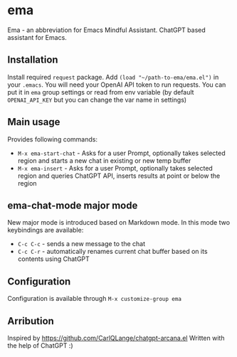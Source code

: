 # ema
Ema - an abbreviation for Emacs Mindful Assistant. ChatGPT based assistant for Emacs.

## Installation

Install required `request` package. Add `(load "~/path-to-ema/ema.el")` in your `.emacs`. You will need your OpenAI API token to run requests. You can put it in `ema` group settings or read from env variable (by default `OPENAI_API_KEY` but you can change the var name in settings)

## Main usage

Provides following commands:

 * `M-x ema-start-chat` - Asks for a user Prompt, optionally takes selected region and starts a new chat in existing or new temp buffer
 * `M-x ema-insert` - Asks for a user Prompt, optionally takes selected region and queries ChatGPT API, inserts results at point or below the region


## ema-chat-mode major mode

New major mode is introduced based on Markdown mode. In this mode two keybindings are available:

 * `C-c C-c` - sends a new message to the chat
 * `C-c C-r` - automatically renames current chat buffer based on its contents using ChatGPT


## Configuration

Configuration is available through `M-x customize-group ema`


## Arribution

Inspired by https://github.com/CarlQLange/chatgpt-arcana.el Written with the help of ChatGPT :)
